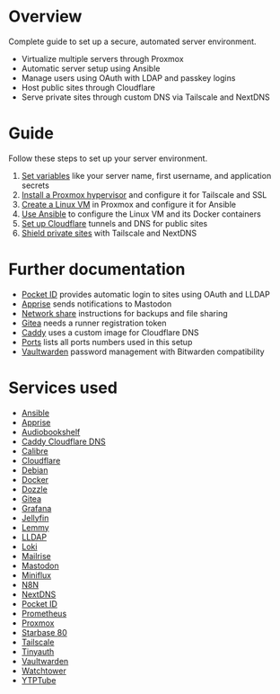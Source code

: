 # Overview

Complete guide to set up a secure, automated server environment.

-   Virtualize multiple servers through Proxmox
-   Automatic server setup using Ansible
-   Manage users using OAuth with LDAP and passkey logins
-   Host public sites through Cloudflare
-   Serve private sites through custom DNS via Tailscale and NextDNS

# Guide

Follow these steps to set up your server environment.

1. [Set variables](docs/variables.md) like your server name, first username, and application secrets
1. [Install a Proxmox hypervisor](docs/proxmox.md) and configure it for Tailscale and SSL
1. [Create a Linux VM](docs/linux-vm.md) in Proxmox and configure it for Ansible
1. [Use Ansible](docs/ansible.md) to configure the Linux VM and its Docker containers
1. [Set up Cloudflare](docs/cloudflare.md) tunnels and DNS for public sites
1. [Shield private sites](docs/private.md) with Tailscale and NextDNS

# Further documentation

-   [Pocket ID](docs/pocket-id.md) provides automatic login to sites using OAuth and LLDAP
-   [Apprise](docs/apprise.md) sends notifications to Mastodon
-   [Network share](docs/network-share.md) instructions for backups and file sharing
-   [Gitea](docs/gitea.md) needs a runner registration token
-   [Caddy](docs/caddy.md) uses a custom image for Cloudflare DNS
-   [Ports](docs/ports.md) lists all ports numbers used in this setup
-   [Vaultwarden](docs/vaultwarden.md) password management with Bitwarden compatibility

# Services used

-   [Ansible](https://www.ansible.com)
-   [Apprise](https://github.com/caronc/apprise)
-   [Audiobookshelf](https://www.audiobookshelf.org)
-   [Caddy Cloudflare DNS](https://github.com/notclickable-jordan/caddy-cloudflare-dns)
-   [Calibre](https://github.com/janeczku/calibre-web)
-   [Cloudflare](https://cloudflare.com)
-   [Debian](https://www.debian.org)
-   [Docker](https://www.docker.com)
-   [Dozzle](https://dozzle.dev)
-   [Gitea](https://about.gitea.com)
-   [Grafana](https://grafana.com)
-   [Jellyfin](https://jellyfin.org)
-   [Lemmy](https://join-lemmy.org)
-   [LLDAP](https://github.com/lldap/lldap)
-   [Loki](https://grafana.com/oss/loki/)
-   [Mailrise](https://github.com/yoryan/mailrise)
-   [Mastodon](https://joinmastodon.org)
-   [Miniflux](https://miniflux.app)
-   [N8N](https://n8n.io)
-   [NextDNS](https://nextdns.io)
-   [Pocket ID](https://github.com/pocket-id/pocket-id)
-   [Prometheus](https://prometheus.io)
-   [Proxmox](https://proxmox.com/en/)
-   [Starbase 80](https://github.com/notclickable-jordan/starbase-80)
-   [Tailscale](https://tailscale.com)
-   [Tinyauth](https://tinyauth.app)
-   [Vaultwarden](https://github.com/dani-garcia/vaultwarden)
-   [Watchtower](https://github.com/containrrr/watchtower)
-   [YTPTube](https://github.com/arabcoders/ytptube)
